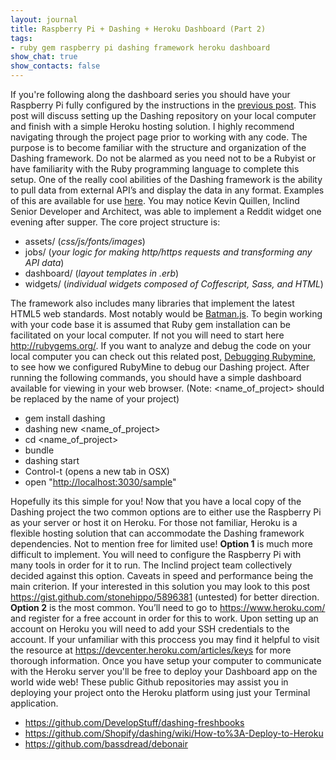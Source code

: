 ```yaml
---
layout: journal
title: Raspberry Pi + Dashing + Heroku Dashboard (Part 2)
tags: 
- ruby gem raspberry pi dashing framework heroku dashboard
show_chat: true
show_contacts: false
---
```


If you're following along the dashboard series you should have your Raspberry Pi fully configured by the instructions in the <a href="http://www.inclind.com/journal/development/raspberry-pi-dashingjs-heroku-dashboard-part-1/detail.htm">previous post</a>. This post will discuss setting up the Dashing repository on your local computer and finish with a simple Heroku hosting solution.  I highly recommend navigating through the project page prior to working with any code. The purpose is to become familiar with the structure and organization of the Dashing framework. Do not be alarmed as you need not to be a Rubyist or have familiarity with the Ruby programming language to complete this setup.  One of the really cool abilities of the Dashing framework is the ability to pull data from external API’s and display the data in any format. Examples of this are available for use <a href="https://github.com/Shopify/dashing/wiki/Additional-Widgets">here</a>. You may notice Kevin Quillen, Inclind Senior Developer and Architect, was able to implement a Reddit widget one evening after supper.  The core project structure is: <ul>
<li>assets/ (<em>css/js/fonts/images</em>)</li>
<li>jobs/ (<em>your logic for making http/https requests and transforming any API data</em>)</li>
<li>dashboard/ (<em>layout templates in .erb</em>)</li>
<li>widgets/ (<em>individual widgets composed of Coffescript, Sass, and HTML</em>)</li>
</ul> The framework also includes many libraries that implement the latest HTML5 web standards. Most notably would be <a href="https://www.google.com/url?sa=t&amp;rct=j&amp;q=&amp;esrc=s&amp;source=web&amp;cd=1&amp;cad=rja&amp;ved=0CC0QFjAA&amp;url=http%3A%2F%2Fbatmanjs.org%2F&amp;ei=A4ETUvi-EcWy4AOeuoH4BQ&amp;usg=AFQjCNEyF-AR8lyocoyWRuNPax31oXnFwg&amp;bvm=bv.50952593,d.dmg" target="_blank">Batman.js</a>.  To begin working with your code base it is assumed that Ruby gem installation can be facilitated on your local computer. If not you will need to start here <a href="http://rubygems.org/">http://rubygems.org/</a>. If you want to analyze and debug the code on your local computer you can check out this related post, <a href="http://www.inclind.com/journal/development/rubymine-debugging-and-development/detail.htm">Debugging Rubymine</a>, to see how we configured RubyMine to debug our Dashing project.  After running the following commands, you should have a simple dashboard available for viewing in your web browser. (Note: &lt;name_of_project&gt; should be replaced by the name of your project) <ul>
<li>gem install dashing</li>
<li>dashing new &lt;name_of_project&gt;</li>
<li>cd &lt;name_of_project&gt;</li>
<li>bundle</li>
<li>dashing start</li>
<li>Control-t (opens a new tab in OSX)</li>
<li>open "<a href="http://localhost:3030/public">http://localhost:3030/sample</a>"</li>
</ul> Hopefully its this simple for you!  Now that you have a local copy of the Dashing project the two common options are to either use the Raspberry Pi as your server or host it on Heroku. For those not familiar, Heroku is a flexible hosting solution that can accommodate the Dashing framework dependencies. Not to mention free for limited use!  <strong>Option 1</strong> is much more difficult to implement. You will need to configure the Raspberry Pi with many tools in order for it to run. The Inclind project team collectively decided against this option. Caveats in speed and performance being the main criterion. If your interested in this solution you may look to this post <a href="https://gist.github.com/stonehippo/5896381">https://gist.github.com/stonehippo/5896381</a> (untested) for better direction.  <strong>Option 2</strong> is the most common. You’ll need to go to <a href="https://www.heroku.com/">https://www.heroku.com/</a> and register for a free account in order for this to work. Upon setting up an account on Heroku you will need to add your SSH credentials to the account. If your unfamiliar with this proccess you may find it helpful to visit the resource at <a href="https://devcenter.heroku.com/articles/keys">https://devcenter.heroku.com/articles/keys</a> for more thorough information. Once you have setup your computer to communicate with the Heroku server you'll be free to deploy your Dashboard app on the world wide web!  These public Github repositories may assist you in deploying your project onto the Heroku platform using just your Terminal application. <ul>
<li><a href="https://github.com/DevelopStuff/dashing-freshbooks">https://github.com/DevelopStuff/dashing-freshbooks</a></li>
<li><a href="https://github.com/Shopify/dashing/wiki/How-to%3A-Deploy-to-Heroku">https://github.com/Shopify/dashing/wiki/How-to%3A-Deploy-to-Heroku</a></li>
<li><a href="https://github.com/bassdread/debonair">https://github.com/bassdread/debonair</a></li>
</ul>  